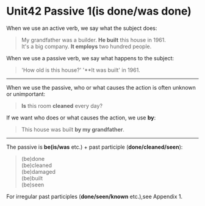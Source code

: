 # Unit42 Passive 1(is done/was done)

When we use an active verb, we say what the subject does:
> My grandfather was a builder. **He built** this house in 1961.  
> It's a big company. **It employs** two hundred people.

When we use a passive verb, we say what happens to the subject:
> 'How old is this house?' '**It was built' in 1961.

---
When we use the passive, who or what causes the action is often unknown or unimportant:
> **Is** this room **cleaned** every day?

If we want who does or what causes the action, we use **by**:
> This house was built **by my grandfather**.

---
The passive is **be(is/was** etc.) + past participle (**done/cleaned/seen**):
> (be)done  
> (be)cleaned  
> (be)damaged  
> (be)built  
> (be)seen  

For irregular past participles (**done/seen/known** etc.),see Appendix 1.
